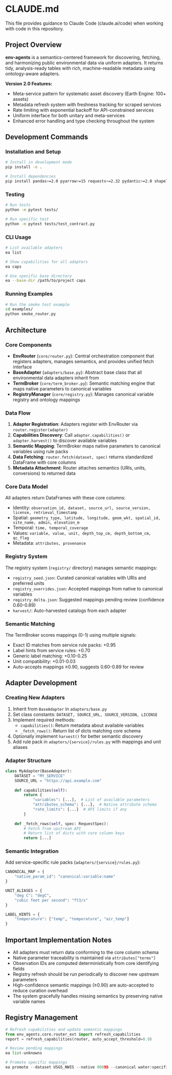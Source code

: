 # CLAUDE.md

This file provides guidance to Claude Code (claude.ai/code) when working with code in this repository.

## Project Overview

**env-agents** is a semantics-centered framework for discovering, fetching, and harmonizing public environmental data via uniform adapters. It returns tidy, analysis-ready tables with rich, machine-readable metadata using ontology-aware adapters.

**Version 2.0 Features:**
- Meta-service pattern for systematic asset discovery (Earth Engine: 100+ assets)
- Metadata refresh system with freshness tracking for scraped services
- Rate limiting with exponential backoff for API-constrained services
- Uniform interface for both unitary and meta-services
- Enhanced error handling and type checking throughout the system

## Development Commands

### Installation and Setup
```bash
# Install in development mode
pip install -e .

# Install dependencies
pip install pandas>=2.0 pyarrow>=15 requests>=2.32 pydantic>=2.0 shapely>=2.0
```

### Testing
```bash
# Run tests
python -m pytest tests/

# Run specific test
python -m pytest tests/test_contract.py
```

### CLI Usage
```bash
# List available adapters
ea list

# Show capabilities for all adapters
ea caps

# Use specific base directory
ea --base-dir /path/to/project caps
```

### Running Examples
```bash
# Run the smoke test example
cd examples/
python smoke_router.py
```

## Architecture

### Core Components

- **EnvRouter** (`core/router.py`): Central orchestration component that registers adapters, manages semantics, and provides unified fetch interface
- **BaseAdapter** (`adapters/base.py`): Abstract base class that all environmental data adapters inherit from
- **TermBroker** (`core/term_broker.py`): Semantic matching engine that maps native parameters to canonical variables
- **RegistryManager** (`core/registry.py`): Manages canonical variable registry and ontology mappings

### Data Flow

1. **Adapter Registration**: Adapters register with EnvRouter via `router.register(adapter)`
2. **Capabilities Discovery**: Call `adapter.capabilities()` or `adapter.harvest()` to discover available variables
3. **Semantic Mapping**: TermBroker maps native parameters to canonical variables using rule packs
4. **Data Fetching**: `router.fetch(dataset, spec)` returns standardized DataFrame with core columns
5. **Metadata Attachment**: Router attaches semantics (URIs, units, conversions) to returned data

### Core Data Model

All adapters return DataFrames with these core columns:
- Identity: `observation_id, dataset, source_url, source_version, license, retrieval_timestamp`
- Spatial: `geometry_type, latitude, longitude, geom_wkt, spatial_id, site_name, admin, elevation_m`  
- Temporal: `time, temporal_coverage`
- Values: `variable, value, unit, depth_top_cm, depth_bottom_cm, qc_flag`
- Metadata: `attributes, provenance`

### Registry System

The registry system (`registry/` directory) manages semantic mappings:
- `registry_seed.json`: Curated canonical variables with URIs and preferred units
- `registry_overrides.json`: Accepted mappings from native to canonical variables
- `registry_delta.json`: Suggested mappings pending review (confidence 0.60-0.89)
- `harvest/`: Auto-harvested catalogs from each adapter

### Semantic Matching

The TermBroker scores mappings (0-1) using multiple signals:
- Exact ID matches from service rule packs: +0.95
- Label hints from service rules: +0.70  
- Generic label matching: +0.10-0.25
- Unit compatibility: +0.01-0.03
- Auto-accepts mappings ≥0.90, suggests 0.60-0.89 for review

## Adapter Development

### Creating New Adapters

1. Inherit from `BaseAdapter` in `adapters/base.py`
2. Set class constants: `DATASET, SOURCE_URL, SOURCE_VERSION, LICENSE`
3. Implement required methods:
   - `capabilities()`: Return metadata about available variables
   - `_fetch_rows()`: Return list of dicts matching core schema
4. Optionally implement `harvest()` for better semantic discovery
5. Add rule pack in `adapters/{service}/rules.py` with mappings and unit aliases

### Adapter Structure

```python
class MyAdapter(BaseAdapter):
    DATASET = "MY_SERVICE"
    SOURCE_URL = "https://api.example.com"
    
    def capabilities(self):
        return {
            "variables": [...],  # List of available parameters
            "attributes_schema": {...},  # Native attribute schema
            "rate_limits": {...}  # API limits if any
        }
    
    def _fetch_rows(self, spec: RequestSpec):
        # Fetch from upstream API
        # Return list of dicts with core column keys
        return [...]
```

### Semantic Integration

Add service-specific rule packs (`adapters/{service}/rules.py`):
```python
CANONICAL_MAP = {
    "native_param_id": "canonical:variable:name"
}

UNIT_ALIASES = {
    "deg C": "degC",
    "cubic feet per second": "ft3/s"
}

LABEL_HINTS = {
    "temperature": ["temp", "temperature", "air_temp"]
}
```

## Important Implementation Notes

- All adapters must return data conforming to the core column schema
- Native parameter traceability is maintained via `attributes["terms"]`
- Observation IDs are computed deterministically from core identifying fields
- Registry refresh should be run periodically to discover new upstream parameters
- High-confidence semantic mappings (≥0.90) are auto-accepted to reduce curation overhead
- The system gracefully handles missing semantics by preserving native variable names

## Registry Management

```python
# Refresh capabilities and update semantic mappings
from env_agents.core.router_ext import refresh_capabilities
report = refresh_capabilities(router, auto_accept_threshold=0.9)

# Review pending mappings
ea list-unknowns

# Promote specific mappings  
ea promote --dataset USGS_NWIS --native 00095 --canonical water:specific_conductance_us_cm
```